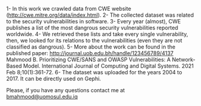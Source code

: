1- In this work we crawled data from CWE website (http://cwe.mitre.org/data/index.html).
2- The collected dataset was related to the security vulnerabilities in software.
3- Every year (almost), CWE publishes a list of the most dangrous security vulnerabilities reported worldwide.
4- We retrieved these lists and take every single vulnerability, then, we looked for its relations to the vulnerabilities (even they are not classified as dangrous).
5- More about the work can be found in the published paper:
  http://journal.uob.edu.bh/handle/123456789/4137
  Mahmood B. Prioritizing CWE/SANS and OWASP Vulnerabilities: A Network-Based Model. International Journal of Computing and Digital Systems. 2021 Feb 8;10(1):361-72.
6- The dataset was uploaded for the years 2004 to 2017. It can be directly used on Gephi.


Please, if you have any questions contact me at 
bmahmood@uomosul.edu.iq

